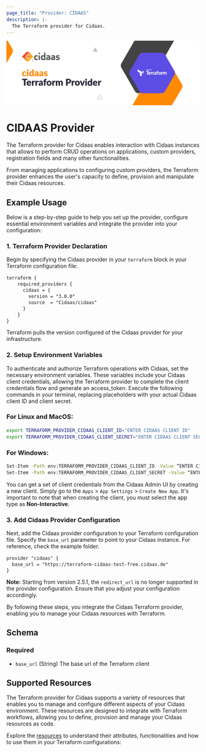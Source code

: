 ```yaml
---
page_title: "Provider: CIDAAS"
description: |-
  The Terraform provider for Cidaas.
---
```

![Logo](https://raw.githubusercontent.com/Cidaas/terraform-provider-cidaas/master/logo.jpg)

# CIDAAS Provider
The Terraform provider for Cidaas enables interaction with Cidaas instances that allows to perform CRUD operations on applications, custom providers, registration fields and many other functionalities.

From managing applications to configuring custom providers, the Terraform provider enhances the user's capacity to define, provision and manipulate their Cidaas resources.

## Example Usage

Below is a step-by-step guide to help you set up the provider, configure essential environment variables and integrate the provider into your configuration:

### 1. Terraform Provider Declaration

Begin by specifying the Cidaas provider in your `terraform` block in your Terraform configuration file:

```hcl
terraform {
    required_providers {
      cidaas = {
        version = "3.0.0"
        source  = "Cidaas/cidaas"
      }
    }
}
```

Terraform pulls the version configured of the Cidaas provider for your infrastructure.

### 2. Setup Environment Variables

To authenticate and authorize Terraform operations with Cidaas, set the necessary environment variables. These variables include your Cidaas client credentials, allowing the Terraform provider to complete the client credentials flow and generate an access_token. Execute the following commands in your terminal, replacing placeholders with your actual Cidaas client ID and client secret.

### For Linux and MacOS:
```bash
export TERRAFORM_PROVIDER_CIDAAS_CLIENT_ID="ENTER CIDAAS CLIENT ID"
export TERRAFORM_PROVIDER_CIDAAS_CLIENT_SECRET="ENTER CIDAAS CLIENT SECRET"
```

### For Windows:
```bash
Set-Item -Path env:TERRAFORM_PROVIDER_CIDAAS_CLIENT_ID -Value “ENTER CIDAAS CLIENT ID“
Set-Item -Path env:TERRAFORM_PROVIDER_CIDAAS_CLIENT_SECRET -Value “ENTER CIDAAS CLIENT SECRET“
```

You can get a set of client credentials from the Cidaas Admin UI by creating a new client. Simply go to the `Apps` > `App Settings` > `Create New App`. It's important to note that when creating the client, you must select the app type as **Non-Interactive**.

### 3. Add Cidaas Provider Configuration

Next, add the Cidaas provider configuration to your Terraform configuration file. Specify the `base_url` parameter to point to your Cidaas instance. For reference, check the example folder.

```hcl
provider "cidaas" {
  base_url = "https://terraform-cidaas-test-free.cidaas.de"
}
```

**Note:** Starting from version 2.5.1, the `redirect_url` is no longer supported in the provider configuration. Ensure that you adjust your configuration accordingly.

By following these steps, you integrate the Cidaas Terraform provider, enabling you to manage your Cidaas resources with Terraform.

<!-- schema generated by tfplugindocs -->
## Schema

### Required

- `base_url` (String) The base url of the Terraform client

## Supported Resources

The Terraform provider for Cidaas supports a variety of resources that enables you
to manage and configure different aspects of your Cidaas environment.
These resources are designed to integrate with Terraform workflows, allowing you to define,
provision and manage your Cidaas resources as code.

Explore the [resources](#resources/) to understand their attributes,
functionalities and how to use them in your Terraform configurations:
